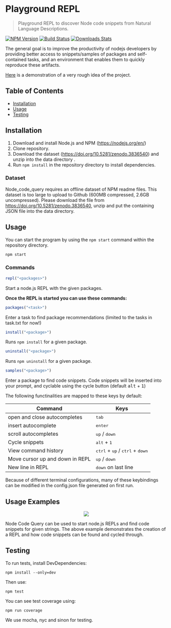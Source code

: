 
# Playground REPL
> Playground REPL to discover Node code snippets from Natural Language Descriptions.

[![NPM Version][npm-image]][npm-url]
[![Build Status][travis-image]][travis-url]
[![Downloads Stats][npm-downloads]][npm-url]

The general goal is to improve the productivity of nodejs developers by providing better access to snippets/samples of packages and self-contained tasks, and an environment that enables them to quickly reproduce these artifacts.

[Here](https://1drv.ms/v/s!AoG_FqzVTCCZj0TSWAbXMwvzJ_0Z) is a demonstration of a very rough idea of ​​the project.

## Table of Contents
 * [Installation](#installation)
 * [Usage](#Usage)
 * [Testing](#Testing)

## Installation

1. Download and install Node.js and NPM (https://nodejs.org/en/)
2. Clone repository.
3. Download the dataset (https://doi.org/10.5281/zenodo.3836540) and unzip into the data directory .
4. Run `npm install` in the repository directory to install dependencies.

### Dataset
Node_code_query requires an offline dataset of NPM readme files. This dataset is too large to upload to Github (600MB compressed, 2.6GB uncompressed). Please download the file from https://doi.org/10.5281/zenodo.3836540, unzip and put the containing JSON file into the data directory.

## Usage
You can start the program by using the `npm start` command within the repository directory. 

```sh
npm start
```

### Commands

```js
repl("<packages>")
```
Start a node.js REPL with the given packages.

**Once the REPL is started you can use these commands:**

```js
packages("<task>")
```
Enter a task to find package recommendations (limited to the tasks in task.txt for now!)

```js
install("<package>")
```
Runs `npm install` for a given package.

```js
uninstall("<package>")
```
Runs `npm uninstall` for a given package.

```js
samples("<package>")
```
Enter a package to find code snippets. Code snippets will be inserted into your prompt, and cyclable using the cycle button (default <kbd>alt</kbd> + <kbd>1</kbd>)

The following functinalities are mapped to these keys by default:


| **Command**     |    **Keys**  |
|-|-|
| open and close autocompletes | <kbd>tab</kbd> |
| insert autocomplete | <kbd>enter</kbd> |
| scroll autocompletes | <kbd>up</kbd> / <kbd>down</kbd> |
| Cycle snippets | <kbd>alt</kbd> + <kbd>1</kbd> |
| View command history | <kbd>ctrl</kbd> + <kbd>up</kbd> / <kbd>ctrl</kbd> + <kbd>down</kbd> |
| Move cursor up and down in REPL | <kbd>up</kbd> / <kbd>down</kbd> |
| New line in REPL | <kbd>down</kbd> on last line |

Because of different terminal configurations, many of these keybindings can be modified in the config.json file generated on first run.

## Usage Examples

<p align="center">
<img src="https://media.giphy.com/media/YpYDeyS8ZZWz3E2l1J/giphy.gif">
</p>

Node Code Query can be used to start node.js REPLs and find code snippets for given strings. The above example demonstrates the creation of a REPL and how code snippets can be found and cycled through.


## Testing

To run tests, install DevDependencies:

```
npm install --only=dev
```

Then use:

```
npm test
```

You can see test coverage using:

```
npm run coverage
```

We use mocha, nyc and sinon for testing.

<!--
_For more examples and usage, please refer to the [Wiki][wiki]._
-->

<!-- ## Development setup


## Release History

* 0.2.1
    * CHANGE: Update docs (module code remains unchanged)
* 0.2.0
    * CHANGE: Remove `setDefaultXYZ()`
    * ADD: Add `init()`


## Meta

Your Name – [@YourTwitter](https://twitter.com/dbader_org) – YourEmail@example.com

Distributed under the XYZ license. See ``LICENSE`` for more information.

[https://github.com/yourname/github-link](https://github.com/dbader/)


## Contributing

1. Fork it (<https://github.com/yourname/yourproject/fork>)
2. Create your feature branch (`git checkout -b feature/fooBar`)
3. Commit your changes (`git commit -am 'Add some fooBar'`)
4. Push to the branch (`git push origin feature/fooBar`)
5. Create a new Pull Request -->

<!-- Markdown link & img dfn's -->
[npm-image]: https://img.shields.io/npm/v/datadog-metrics.svg?style=flat-square
[npm-url]: https://npmjs.org/package/datadog-metrics
[npm-downloads]: https://img.shields.io/npm/dm/datadog-metrics.svg?style=flat-square
[travis-image]: https://img.shields.io/travis/dbader/node-datadog-metrics/master.svg?style=flat-square
[travis-url]: https://travis-ci.org/dbader/node-datadog-metrics
[wiki]: https://github.com/yourname/yourproject/wiki
